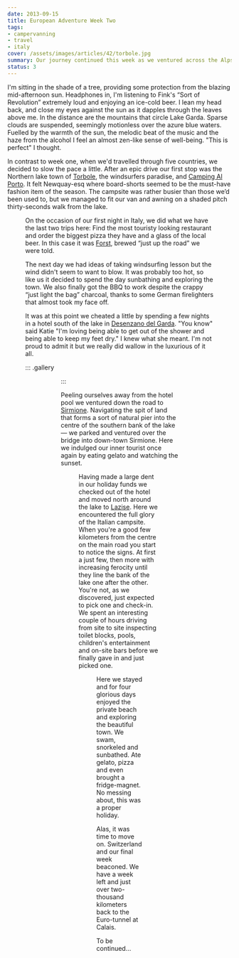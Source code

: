 ```yaml
---
date: 2013-09-15
title: European Adventure Week Two
tags:
- campervanning
- travel
- italy
cover: /assets/images/articles/42/torbole.jpg
summary: Our journey continued this week as we ventured across the Alps into Italy.
status: 3
---
```

I'm sitting in the shade of a tree, providing some protection from the blazing mid-afternoon sun. Headphones in, I'm listening to Fink's “Sort of Revolution” extremely loud and enjoying an ice-cold beer. I lean my head back, and close my eyes against the sun as it dapples through the leaves above me. In the distance are the mountains that circle Lake Garda. Sparse clouds are suspended, seemingly motionless over the azure blue waters. Fuelled by the warmth of the sun, the melodic beat of the music and the haze from the alcohol I feel an almost zen-like sense of well-being. "This is perfect" I thought.

In contrast to week one, when we'd travelled through five countries, we decided to slow the pace a little. After an epic drive our first stop was the Northern lake town of [Torbole](//en.wikipedia.org/wiki/Nago–Torbole), the windsurfers paradise, and [Camping Al Porto](//www.campingalporto.it/camp/). It felt Newquay-esq where board-shorts seemed to be the must-have fashion item of the season. The campsite was rather busier than those we’d been used to, but we managed to fit our van and awning on a shaded pitch thirty-seconds walk from the lake.

<figure url="/assets/images/articles/42/torbole.jpg" caption="A view of Lake Garda from the shore in Torbole">

On the occasion of our first night in Italy, we did what we have the last two trips here: Find the most touristy looking restaurant and order the biggest pizza they have and a glass of the local beer. In this case it was [Forst](//www.forst.it/eng), brewed “just up the road” we were told.

The next day we had ideas of taking windsurfing lesson but the wind didn't seem to want to blow. It was probably too hot, so like us it decided to spend the day sunbathing and exploring the town. We also finally got the BBQ to work despite the crappy “just light the bag” charcoal, thanks to some German firelighters that almost took my face off.

It was at this point we cheated a little by spending a few nights in a hotel south of the lake in [Desenzano del Garda](//en.wikipedia.org/wiki/Desenzano_del_Garda). "You know" said Katie "I'm loving being able to get out of the shower and being able to keep my feet dry." I knew what she meant. I'm not proud to admit it but we really did wallow in the luxurious of it all.

::: .gallery
<figure url="/assets/images/articles/42/pool.jpg" caption="Katie in the hotel pool">

<figure url="/assets/images/articles/42/hotel.jpg" caption="The exterior of our hotel on the southern shore of Lake Garda">
:::

Peeling ourselves away from the hotel pool we ventured down the road to [Sirmione](//en.wikipedia.org/wiki/Sirmione). Navigating the spit of land that forms a sort of natural pier into the centre of the southern bank of the lake — we parked and ventured over the bridge into down-town Sirmione. Here we indulged our inner tourist once again by eating gelato and watching the sunset.

<figure url="/assets/images/articles/42/sunset.jpg" caption="Katie watching the sunset over the lake in Sirmione">

Having made a large dent in our holiday funds we checked out of the hotel and moved north around the lake to [Lazise](//en.wikipedia.org/wiki/Lazise). Here we encountered the full glory of the Italian campsite. When you're a good few kilometers from the centre on the main road you start to notice the signs. At first a just few, then more with increasing ferocity until they line the bank of the lake one after the other. You're not, as we discovered, just expected to pick one and check-in. We spent an interesting couple of hours driving from site to site inspecting toilet blocks, pools, children's entertainment and on-site bars before we finally gave in and just picked one.

<figure url="/assets/images/articles/42/lazise-site.jpg" caption="Katie standing next to our campervan in a campsite in Lazise">

Here we stayed and for four glorious days enjoyed the private beach and exploring the beautiful town. We swam, snorkeled and sunbathed. Ate gelato, pizza and even brought a fridge-magnet. No messing about, this was a proper holiday.

Alas, it was time to move on. Switzerland and our final week beaconed. We have a week left and just over two-thousand kilometers back to the Euro-tunnel at Calais.

To be continued…
